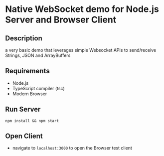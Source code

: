 # Native WebSocket demo for Node.js Server and Browser Client

## Description
a very basic demo that leverages simple Websocket APIs to send/receive Strings, JSON and ArrayBuffers

## Requirements
- Node.js
- TypeScript compiler (tsc)
- Modern Browser
## Run Server
`npm install && npm start`

## Open Client
- navigate to `localhost:3000` to open the Browser test client
